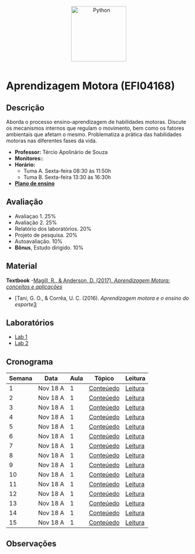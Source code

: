 
<div align="center">
<img style="margin: 10px" src="https://github.com/edftercio/teaching/blob/main/AprendizageMotora(EFI04168)/img/cabecalho.png" alt="Python" height="150" 
/>  </div>


# **Aprendizagem Motora (EFI04168)**


## Descrição

Aborda o processo ensino-aprendizagem de habilidades motoras. Discute os mecanismos internos que regulam o movimento, bem como os fatores 
ambientais que afetam o mesmo. Problematiza a prática das habilidades motoras nas diferentes fases da vida.

- **Professor:** Tércio Apolinário de Souza
- **Monitores:**: 
- **Horário:**
  - Tuma A. Sexta-feira 08:30 às 11:50h
  - Tuma B. Sexta-feira 13:30 às 16:30h 
- [**Plano de ensino**][1]


## Avaliação
- Avaliaçao 1. 25%
- Avaliação 2. 25%
- Relatório dos laboratórios. 20%
- Projeto de pesquisa. 20%
- Autoavaliação. 10%
- **Bônus**, Estudo dirigido. 10% 
## Material
**Textbook** 
-[Magill, R., & Anderson, D. (2017). *Aprendizagem Motora: conceitos e aplicações*][2]
- [Tani, G. O., & Corrêa, U. C. (2016). *Aprendizagem motora e o ensino do esporte*[3]

## Laboratórios
- [Lab 1][1]
- [Lab 2][1]


## Cronograma

| **Semana** | **Data**   | **Aula** | **Tópico**                                               | **Leitura**    |
|----------|------------|-------------|---------------------------------------------------------|--------------- |
| 1        | Nov 18 A    | 1          | [Conteúedo][10]                                          |    [Leitura][10]|
| 2        | Nov 18 A    | 1          | [Conteúedo][1]                                          |    [Leitura][1]|
| 3        | Nov 18 A    | 1          | [Conteúedo][1]                                          |    [Leitura][1]|
| 4        | Nov 18 A    | 1          | [Conteúedo][1]                                          |    [Leitura][1]|
| 5        | Nov 18 A    | 1          | [Conteúedo][1]                                          |    [Leitura][1]|
| 6        | Nov 18 A    | 1          | [Conteúedo][1]                                          |    [Leitura][1]|
| 7        | Nov 18 A    | 1          | [Conteúedo][1]                                          |    [Leitura][1]|
| 8        | Nov 18 A    | 1          | [Conteúedo][1]                                          |    [Leitura][1]|
| 9        | Nov 18 A    | 1          | [Conteúedo][1]                                          |    [Leitura][1]|
| 10       | Nov 18 A    | 1          | [Conteúedo][1]                                          |    [Leitura][1]|
| 11       | Nov 18 A    | 1          | [Conteúedo][1]                                          |    [Leitura][1]|
| 12       | Nov 18 A    | 1          | [Conteúedo][1]                                          |    [Leitura][1]|
| 13       | Nov 18 A    | 1          | [Conteúedo][1]                                          |    [Leitura][1]|
| 14       | Nov 18 A    | 1          | [Conteúedo][1]                                          |    [Leitura][1]|
| 15       | Nov 18 A    | 1          | [Conteúedo][1]                                          |    [Leitura][1]|


## Observações

[1]:https://nneurom.com
[2]:https://eds.p.ebscohost.com/eds/viewarticle/render?data=dGJyMPPp44rp2%2fdV0%2bnjisfk5Ie46bNQsa2vSa6k63nn5Kx94um%2bUa2nskewprBKnqeuUrOnuEquls5lpOrweezp33vy3%2b2G59q7RbOst0%2bxrK5Jt5zxgeKz3021rOBQta%2brebPZ4EWyqN9Kq66yT%2bGjtn22r69LsdywT%2bTZvorj2ueLpOLfhuWz7oyr2PA%2b4ti7e9%2fqrk%2bxrbV5pOrff7u3zD7f5LuL39jnRq6mrkq1rbBPsJzkh%2fDj34y73POE6urjkPKc5Y3j6fJV0ujzfQAA&vid=1&sid=a576b879-a5cb-42a2-847c-8e89133f27fc@redis
[3]:https://eds.p.ebscohost.com/eds/viewarticle/render?data=dGJyMPPp44rp2%2fdV0%2bnjisfk5Ie46bNQsa2vSa6k63nn5Kx94um%2bUa2nskewprBKnqeuUrOnuEquls5lpOrweezp33vy3%2b2G59q7RbOst0%2bxrK5Jt5zxgeKz3021rOBQta%2brebPZ4EWyqN9Kq66yT%2bGjtn22r69LsdywT%2bTZvorj2ueLpOLfhuWz7oyr2PA%2b4ti7feLp64HgnPJ55bO%2fZqTX7FXj2vGF59isSK6mrkmwr7FOpNztiuvX8lXk6%2bqE8tv2jKTd833x6rts8Ovj&vid=0&sid=a576b879-a5cb-42a2-847c-8e89133f27fc@redis
[4]:https://nneurom.com

[10]:https://github.com/edftercio/teaching/raw/main/AprendizageMotora(EFI04168)/lectures/lecture01/Relacao_entre_pratica_e_repouso.pdf

